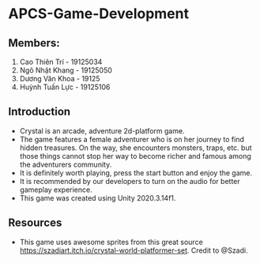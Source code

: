 # APCS-Game-Development

## Members: 
1. Cao Thiên Trí - 19125034
2. Ngô Nhật Khang - 19125050
3. Dương Văn Khoa - 19125
4. Huỳnh Tuấn Lực - 19125106

## Introduction
- Crystal is an arcade, adventure 2d-platform game. 
- The game features a female adventurer who is on her journey to find hidden treasures. On the way, she encounters monsters, traps, etc. but those things cannot stop her way to become richer and famous among the adventurers community. 
- It is definitely worth playing, press the start button and enjoy the game.
- It is recommended by our developers to turn on the audio for better gameplay experience.
- This game was created using Unity 2020.3.14f1.

## Resources
- This game uses awesome sprites from this great source https://szadiart.itch.io/crystal-world-platformer-set. Credit to @Szadi.
